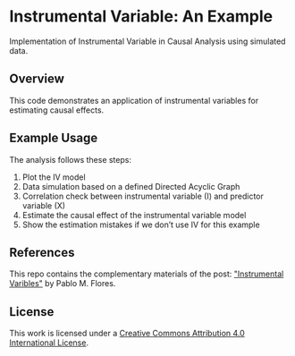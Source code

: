 # Instrumental Variable: An Example

Implementation of Instrumental Variable in Causal Analysis using simulated data.

## Overview
This code demonstrates an application of instrumental variables for estimating causal effects. 

## Example Usage
The analysis follows these steps:
1. Plot the IV model
2. Data simulation based on a defined Directed Acyclic Graph
3. Correlation check between instrumental variable (I) and predictor variable (X)
4. Estimate the causal effect of the instrumental variable model
5. Show the estimation mistakes if we don’t use IV for this example

## References
This repo contains the complementary materials of the post: ["Instrumental Varibles"](http://pablomflores.com/instrumental-variables) by Pablo M. Flores.

## License
This work is licensed under a [Creative Commons Attribution 4.0 International License][cc-by].

[cc-by]: http://creativecommons.org/licenses/by/4.0/
[cc-by-shield]: https://img.shields.io/badge/License-CC%20BY%204.0-lightgrey.svg
